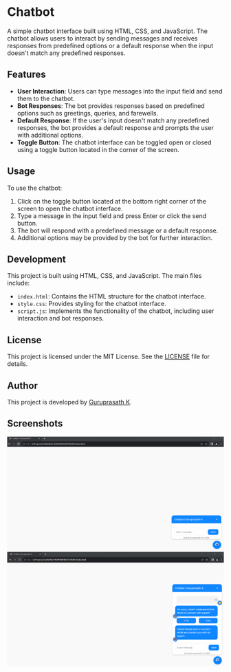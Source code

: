 # Chatbot

A simple chatbot interface built using HTML, CSS, and JavaScript. The chatbot allows users to interact by sending messages and receives responses from predefined options or a default response when the input doesn't match any predefined responses.

## Features

- **User Interaction**: Users can type messages into the input field and send them to the chatbot.
- **Bot Responses**: The bot provides responses based on predefined options such as greetings, queries, and farewells.
- **Default Response**: If the user's input doesn't match any predefined responses, the bot provides a default response and prompts the user with additional options.
- **Toggle Button**: The chatbot interface can be toggled open or closed using a toggle button located in the corner of the screen.

## Usage

To use the chatbot:

1. Click on the toggle button located at the bottom right corner of the screen to open the chatbot interface.
2. Type a message in the input field and press Enter or click the send button.
3. The bot will respond with a predefined message or a default response.
4. Additional options may be provided by the bot for further interaction.

## Development

This project is built using HTML, CSS, and JavaScript. The main files include:

- `index.html`: Contains the HTML structure for the chatbot interface.
- `style.css`: Provides styling for the chatbot interface.
- `script.js`: Implements the functionality of the chatbot, including user interaction and bot responses.

## License

This project is licensed under the MIT License. See the [LICENSE](LICENSE) file for details.

## Author

This project is developed by [Guruprasath K](https://github.com/Guruprasath-K).

## Screenshots

<img src="/img/scr1.png">
<br/>
<img src="/img/scr2.png">
<br/>

